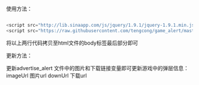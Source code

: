 使用方法：

``` javascript

<script src="http://lib.sinaapp.com/js/jquery/1.9.1/jquery-1.9.1.min.js"></script>
<script src="https://raw.githubusercontent.com/tengcong/game_alert/master/advertise_alert.js"></script>

```

将以上两行代码拷贝至html文件的body标签最后部分即可


更新方法：

更新advertise_alert 文件中的图片和下载链接变量即可更新游戏中的弹层信息：
imageUrl 图片url
downUrl 下载url

